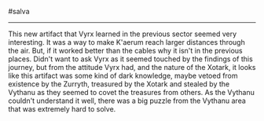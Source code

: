#salva 

---

This new artifact that Vyrx learned in the previous sector seemed very interesting. It was a way to make K'aerum reach larger distances through the air. But, if it worked better than the cables why it isn't in the previous places. Didn't want to ask Vyrx as it seemed touched by the findings of this journey, but from the attitude Vyrx had, and the nature of the Xotark, it looks like this artifact was some kind of dark knowledge, maybe vetoed from existence by the Zurryth, treasured by the Xotark and stealed by the Vythanu as they seemed to covet the treasures from others. As the Vythanu couldn't understand it well, there was a big puzzle from the Vythanu area that was extremely hard to solve.